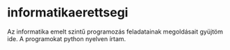 # informatikaerettsegi

Az informatika emelt szintű programozás feladatainak megoldásait gyüjtöm ide.
A programokat python nyelven írtam.
